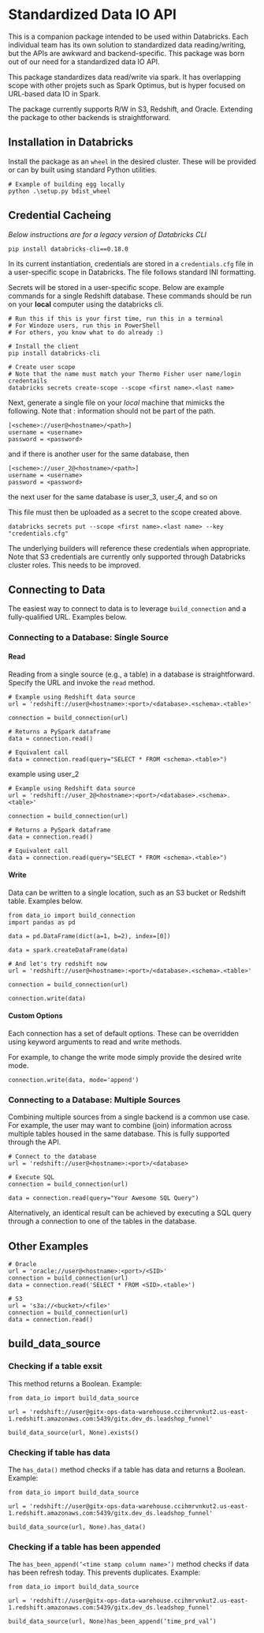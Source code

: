 # Standardized Data IO API

This is a companion package intended to be used within Databricks. Each individual team has its own solution to standardized data reading/writing, but the APIs are awkward and backend-specific. This package was born out of our need for a standardized data IO API.

This package standardizes data read/write via spark. It has overlapping scope with other projets such as Spark Optimus, but is hyper focused on URL-based data IO in Spark.


The package currently supports R/W in S3, Redshift, and Oracle. Extending the package to other backends is straightforward.

## Installation in Databricks

Install the package as an `wheel` in the desired cluster. These will be provided or can by built using standard Python utilities.

```
# Example of building egg locally
python .\setup.py bdist_wheel
```

## Credential Cacheing

*Below instructions are for a legacy version of Databricks CLI* 
```
pip install databricks-cli==0.18.0
```
In its current instantiation, credentials are stored in a `credentials.cfg` file in a user-specific scope in Databricks. The file follows standard INI formatting.


Secrets will be stored in a user-specific scope. Below are example commands for a single Redshift database. These commands should be run on your **local** computer using the databricks cli.

```
# Run this if this is your first time, run this in a terminal
# For Windoze users, run this in PowerShell
# For others, you know what to do already :)

# Install the client
pip install databricks-cli

# Create user scope
# Note that the name must match your Thermo Fisher user name/login credentails
databricks secrets create-scope --scope <first name>.<last name>
```

Next, generate a single file on your *local* machine that mimicks the following.
Note that :<port> information should not be part of the path.
```
[<scheme>://user@<hostname>/<path>]
username = <username>
password = <password>
```
and if there is another user for the same database, then

```
[<scheme>://user_2@<hostname>/<path>]
username = <username>
password = <password>
```
the next user for the same database is user_3, user_4, and so on

This file must then be uploaded as a secret to the scope created above.

```
databricks secrets put --scope <first name>.<last name> --key "credentials.cfg"
```

The underlying builders will reference these credentials when appropriate. Note that S3 credentials are currently only supported through Databricks cluster roles. This needs to be improved.

## Connecting to Data

The easiest way to connect to data is to leverage `build_connection` and a fully-qualified URL. Examples below.

### Connecting to a Database: Single Source

#### Read
Reading from a single source (e.g., a table) in a database is straightforward. Specify the URL and invoke the `read` method.

```
# Example using Redshift data source
url = 'redshift://user@<hostname>:<port>/<database>.<schema>.<table>'

connection = build_connection(url)

# Returns a PySpark dataframe
data = connection.read()

# Equivalent call
data = connection.read(query="SELECT * FROM <schema>.<table>")
```
example using user_2

```
# Example using Redshift data source
url = 'redshift://user_2@<hostname>:<port>/<database>.<schema>.<table>'

connection = build_connection(url)

# Returns a PySpark dataframe
data = connection.read()

# Equivalent call
data = connection.read(query="SELECT * FROM <schema>.<table>")
```
#### Write

Data can be written to a single location, such as an S3 bucket or Redshift table. Examples below.

```
from data_io import build_connection
import pandas as pd

data = pd.DataFrame(dict(a=1, b=2), index=[0])

data = spark.createDataFrame(data)

# And let's try redshift now
url = 'redshift://user@<hostname>:<port>/<database>.<schema>.<table>'

connection = build_connection(url)

connection.write(data)
```

#### Custom Options

Each connection has a set of default options. These can be overridden using keyword arguments to read and write methods.

For example, to change the write mode simply provide the desired write mode.

```
connection.write(data, mode='append')
```

### Connecting to a Database: Multiple Sources

Combining multiple sources from a single backend is a common use case. For example, the user may want to combine (join) information across multiple tables housed in the same database. This is fully supported through the API.

```
# Connect to the database
url = 'redshift://user@<hostname>:<port>/<database>

# Execute SQL
connection = build_connection(url)

data = connection.read(query="Your Awesome SQL Query")
```

Alternatively, an identical result can be achieved by executing a SQL query through a connection to one of the tables in the database.

## Other Examples

```
# Oracle
url = 'oracle://user@<hostname>:<port>/<SID>'
connection = build_connection(url)
data = connection.read('SELECT * FROM <SID>.<table>')
```

```
# S3
url = 's3a://<bucket>/<file>'
connection = build_connection(url)
data = connection.read()
```
## build_data_source

### Checking if a table exsit

This method returns a Boolean. Example:

```
from data_io import build_data_source

url = 'redshift://user@gitx-ops-data-warehouse.ccihmrvnkut2.us-east-1.redshift.amazonaws.com:5439/gitx.dev_ds.leadshop_funnel'

build_data_source(url, None).exists()
```

### Checking if table has data

The `has_data()` method checks if a table has data and returns a Boolean. Example: 

```
from data_io import build_data_source

url = 'redshift://user@gitx-ops-data-warehouse.ccihmrvnkut2.us-east-1.redshift.amazonaws.com:5439/gitx.dev_ds.leadshop_funnel'

build_data_source(url, None).has_data()
```

### Checking if a table has been appended

The `has_been_append(‘<time stamp column name>’)` method checks if data has been refresh today. This prevents duplicates. Example:

```
from data_io import build_data_source

url = 'redshift://user@gitx-ops-data-warehouse.ccihmrvnkut2.us-east-1.redshift.amazonaws.com:5439/gitx.dev_ds.leadshop_funnel'

build_data_source(url, None)has_been_append(‘time_prd_val’)
```
